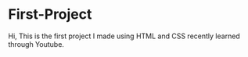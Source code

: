 # First-Project
Hi, This is the first project I made using HTML and CSS recently learned through Youtube. 
